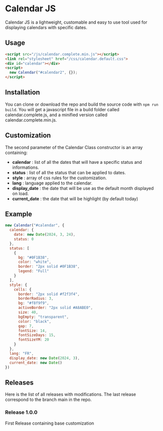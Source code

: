<h1 algn="center">Calendar JS</h1>
Calendar JS is a lightweight, customable and easy to use tool used for displaying calendars with specific dates.

## Usage
```html
<script src="/js/calendar.complete.min.js"></script>
<link rel="stylesheet" href="/css/calendar.default.css">
<div id="calendar"></div>
<script>
  new Calendar("#calendar2", {});
</script> 
```

## Installation

You can clone or download the repo and build the source code with <code>npm run build</code>. You will get a javascript file in a build folder called calendar.complete.js, and a minified version called calendar.complete.min.js.

## Customization

The second parameter of the Calendar Class constructor is an array containing:
- **calendar** : list of all the dates that will have a specific status and informations.
- **status** : list of all the status that can be applied to dates.
- **style** : array of css rules for the customization.
- **lang** : language applied to the calendar.
- **display_date** : the date that will be use as the default month displayed on load.
- **current_date** : the date that will be highlight (by default today)

## Example
```javascript
new Calendar("#calendar", {
  calendar: {
    date: new Date(2024, 3, 24),
    status: 0
  },
  status: [
    {
      bg: "#0F1B38",
      color: "white",
      border: "2px solid #0F1B38",
      legend: "Full"
    }
  ],
  style: {
    cells: {
      border: "2px solid #f2f3f4",
      borderRadius: 3,
      bg: "#f8f9f9",
      activeBorder: "2px solid #A8ABE0",
      size: 40,
      bgEmpty: "transparent",
      color: "black",
      gap: 7,
      fontSize: 14,
      fontSizeDays: 15,
      fontSizeYM: 20
    }
  },
  lang: "FR",
  display_date: new Date(2024, 3),
  current_date: new Date()
})
```

## Releases

Here is the list of all releases with modifications. The last release correspond to the branch main in the repo.

### Release 1.0.0

First Release containing base customization